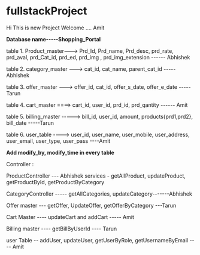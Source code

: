 # fullstackProject
Hi This is new Project Welcome .... Amit

******Database name-----Shopping_Portal******


table 1. Product_master---> Prd_Id, Prd_name, Prd_desc, prd_rate, prd_aval, prd_Cat_id, prd_ed, prd_img , prd_img_extension ------ Abhishek

table 2. category_master ---> cat_id, cat_name, parent_cat_id -----Abhishek

table 3. offer_master  ---> offer_id, cat_id, offer_s_date, offer_e_date -----Tarun

table 4. cart_master ====> cart_id, user_id, prd_id, prd_qantity  ------ Amit

table 5. billing_master -----> bill_id, user_id, amount, products{prd1,prd2}, bill_date  -----Tarun

table 6. user_table ----> user_id, user_name, user_mobile, user_address, user_email, user_type, user_pass ----Amit


********Add modify_by, modify_time in every table********

Controller :

ProductController  --- Abhishek
services - getAllProduct, updateProduct, getProductById, getProductByCategory

CategoryController -----  getAllCategories, updateCategory-------Abhishek

Offer master --- getOffer, UpdateOffer, getOfferByCategory  ---Tarun

Cart Master ---- updateCart and addCart   ----- Amit

Billing master ----  getBillByUserId   ----   Tarun

user Table -- addUser, updateUser, getUserByRole, getUsernameByEmail   ---- Amit


